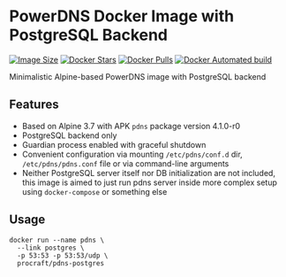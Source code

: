 # PowerDNS Docker Image with PostgreSQL Backend

[![Image Size](https://images.microbadger.com/badges/image/procraft/pdns-postgres.svg)](https://microbadger.com/images/procraft/pdns-postgres)
[![Docker Stars](https://img.shields.io/docker/stars/procraft/pdns-postgres.svg)](https://hub.docker.com/r/procraft/pdns-postgres/)
[![Docker Pulls](https://img.shields.io/docker/pulls/procraft/pdns-postgres.svg)](https://hub.docker.com/r/procraft/pdns-postgres/)
[![Docker Automated build](https://img.shields.io/docker/automated/procraft/pdns-postgres.svg)](https://hub.docker.com/r/procraft/pdns-postgres/)

Minimalistic Alpine-based PowerDNS image with PostgreSQL backend


## Features

* Based on Alpine 3.7 with APK ``pdns`` package version 4.1.0-r0
* PostgreSQL backend only
* Guardian process enabled with graceful shutdown
* Convenient configuration via mounting ``/etc/pdns/conf.d`` dir, ``/etc/pdns/pdns.conf`` file or via command-line arguments
* Neither PostgreSQL server itself nor DB initialization are not included, this image is aimed to just run pdns server inside more complex setup using ``docker-compose`` or something else


## Usage

```shell
docker run --name pdns \
  --link postgres \
  -p 53:53 -p 53:53/udp \
  procraft/pdns-postgres
```
